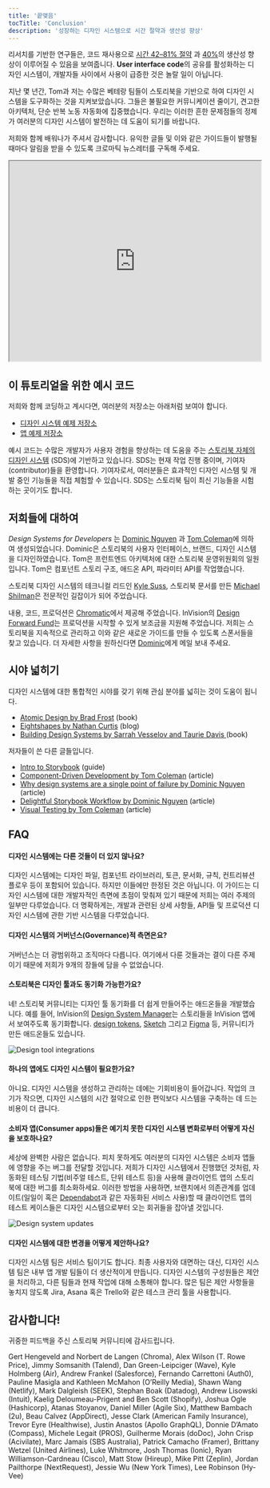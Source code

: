 ```yaml
---
title: '끝맺음'
tocTitle: 'Conclusion'
description: '성장하는 디자인 시스템으로 시간 절약과 생산성 향상'
---
```


리서치를 기반한 연구들은, 코드 재사용으로 [시간 42–81% 절약](https://www.researchgate.net/publication/3188437_Evaluating_Software_Reuse_Alternatives_A_Model_and_Its_Application_to_an_Industrial_Case_Study?ev=publicSearchHeader&_sg=g8WraNGZNGPw0R-1-jGpy0XwUDeAr3qb472J6lhisyQ3l24pSmndO6anMdX2L3HdWHifsczPegR9wjA) 과 [40%](http://www.cin.ufpe.br/~in1045/papers/art03.pdf)의 생산성 향상이 이루어질 수 있음을 보여줍니다. **User interface code**의 공유를 활성화하는 디자인 시스템이, 개발자들 사이에서 사용이 급증한 것은 놀랄 일이 아닙니다.

지난 몇 년간, Tom과 저는 수많은 베테랑 팀들이 스토리북을 기반으로 하여 디자인 시스템을 도구화하는 것을 지켜보았습니다. 그들은 불필요한 커뮤니케이션 줄이기, 견고한 아키텍처, 단순 반복 노동 자동화에 집중했습니다. 우리는 이러한 흔한 문제점들의 정제가 여러분의 디자인 시스템이 발전하는 데 도움이 되기를 바랍니다.

저희와 함께 배워나가 주셔서 감사합니다. 유익한 글들 및 이와 같은 가이드들이 발행될 때마다 알림을 받을 수 있도록 크로마틱 뉴스레터를 구독해 주세요.

<iframe style="height:400px;width:100%;max-width:800px;margin:0px auto;" src="https://upscri.be/bface0?as_embed"></iframe>

## 이 튜토리얼을 위한 예시 코드

저희와 함께 코딩하고 계시다면, 여러분의 저장소는 아래처럼 보여야 합니다.

- [디자인 시스템 예제 저장소](https://github.com/chromaui/learnstorybook-design-system)
- [앱 예제 저장소](https://github.com/chromaui/learnstorybook-design-system-example-app)

예시 코드는 수많은 개발자가 사용자 경험을 향상하는 데 도움을 주는 [스토리북 자체의 디자인 시스템](https://github.com/storybookjs/design-system) (SDS)에 기반하고 있습니다. SDS는 현재 작업 진행 중이며, 기여자(contributor)들을 환영합니다. 기여자로서, 여러분들은 효과적인 디자인 시스템 및 개발 중인 기능들을 직접 체험할 수 있습니다. SDS는 스토리북 팀이 최신 기능들을 시험하는 곳이기도 합니다.

## 저희들에 대하여

_Design Systems for Developers_ 는 [Dominic Nguyen](https://twitter.com/domyen) 과 [Tom Coleman](https://twitter.com/tmeasday)에 의하여 생성되었습니다. Dominic은 스토리북의 사용자 인터페이스, 브랜드, 디자인 시스템을 디자인하였습니다. Tom은 프런트엔드 아키텍처에 대한 스토리북 운영위원회의 일원입니다. Tom은 컴포넌트 스토리 구조, 애드온 API, 파라미터 API를 작업했습니다.

스토리북 디자인 시스템의 테크니컬 리드인 [Kyle Suss](https://github.com/kylesuss), 스토리북 문서를 만든 [Michael Shilman](https://twitter.com/mshilman)은 전문적인 길잡이가 되어 주었습니다.

내용, 코드, 프로덕션은 [Chromatic](https://www.chromatic.com/)에서 제공해 주었습니다. InVision의 [Design Forward Fund](https://www.invisionapp.com/design-forward-fund)는 프로덕션을 시작할 수 있게 보조금을 지원해 주었습니다. 저희는 스토리북을 지속적으로 관리하고 이와 같은 새로운 가이드를 만들 수 있도록 스폰서들을 찾고 있습니다. 더 자세한 사항을 원하신다면 [Dominic](mailto:dom@chromatic.com)에게 메일 보내 주세요.

## 시야 넓히기

디자인 시스템에 대한 통합적인 시야를 갖기 위해 관심 분야를 넓히는 것이 도움이 됩니다.

- [Atomic Design by Brad Frost](http://atomicdesign.bradfrost.com/) (book)
- [Eightshapes by Nathan Curtis](https://medium.com/eightshapes-llc/tagged/design-systems) (blog)
- [Building Design Systems by Sarrah Vesselov and Taurie Davis ](https://www.amazon.com/Building-Design-Systems-Experiences-Language/dp/148424513X) (book)

저자들이 쓴 다른 글들입니다.

- [Intro to Storybook](http://learnstorybook.com/intro-to-storybook) (guide)
- [Component-Driven Development by Tom Coleman](https://blog.hichroma.com/component-driven-development-ce1109d56c8e) (article)
- [Why design systems are a single point of failure by Dominic Nguyen](https://www.chromatic.com/blog/why-design-systems-are-a-single-point-of-failure) (article)
- [Delightful Storybook Workflow by Dominic Nguyen](https://www.chromatic.com/blog/the-delightful-storybook-workflow) (article)
- [Visual Testing by Tom Coleman](https://www.chromatic.com/blog/visual-testing-the-pragmatic-way-to-test-uis/) (article)

## FAQ

#### 디자인 시스템에는 다른 것들이 더 있지 않나요?

디자인 시스템에는 디자인 파일, 컴포넌트 라이브러리, 토큰, 문서화, 규칙, 컨트리뷰션 플로우 등이 포함되어 있습니다. 하지만 이들에만 한정된 것은 아닙니다. 이 가이드는 디자인 시스템에 대한 개발자적인 측면에 초점이 맞춰져 있기 때문에 저희는 여러 주제의 일부만 다루었습니다. 더 명확하게는, 개발과 관련된 상세 사항들, API들 및 프로덕션 디자인 시스템에 관한 기반 시스템을 다루었습니다.

#### 디자인 시스템의 거버넌스(Governance)적 측면은요?

거버넌스는 더 광범위하고 조직마다 다릅니다. 여기에서 다룬 것들과는 결이 다른 주제이기 때문에 저희가 9개의 장들에 담을 수 없었습니다.

#### 스토리북은 디자인 툴과도 동기화 가능한가요?

네! 스토리북 커뮤니티는 디자인 툴 동기화를 더 쉽게 만들어주는 애드온들을 개발했습니다. 예를 들어, InVision의 [Design System Manager](https://www.invisionapp.com/design-system-manager)는 스토리들을 InVision 앱에서 보여주도록 동기화합니다. [design tokens](https://github.com/UX-and-I/storybook-design-token), [Sketch](https://github.com/chrisvxd/story2sketch) 그리고 [Figma](https://github.com/pocka/storybook-addon-designs) 등, 커뮤니티가 만든 애드온들도 있습니다.

![Design tool integrations](/design-systems-for-developers/storybook-integrations-design.jpg)

#### 하나의 앱에도 디자인 시스템이 필요한가요?

아니요. 디자인 시스템을 생성하고 관리하는 데에는 기회비용이 들어갑니다. 작업의 크기가 작으면, 디자인 시스템의 시간 절약으로 인한 편익보다 시스템을 구축하는 데 드는 비용이 더 큽니다.

#### 소비자 앱(Consumer apps)들은 예기치 못한 디자인 시스템 변화로부터 어떻게 자신을 보호하나요?

세상에 완벽한 사람은 없습니다. 피치 못하게도 여러분의 디자인 시스템은 소비자 앱들에 영향을 주는 버그를 전달할 것입니다. 저희가 디자인 시스템에서 진행했던 것처럼, 자동화된 테스팅 기법(비주얼 테스트, 단위 테스트 등)을 사용해 클라이언트 앱의 스토리북에 대한 버그를 최소화하세요. 이러한 방법을 사용하면, 브랜치에서 의존관계를 업데이트(일일이 혹은 [Dependabot](https://dependabot.com/)과 같은 자동화된 서비스 사용)할 때 클라이언트 앱의 테스트 케이스들은 디자인 시스템으로부터 오는 회귀들을 잡아낼 것입니다.

![Design system updates](/design-systems-for-developers/design-system-update.png)

#### 디자인 시스템에 대한 변경을 어떻게 제안하나요?

디자인 시스템 팀은 서비스 팀이기도 합니다. 최종 사용자와 대면하는 대신, 디자인 시스템 팀은 내부 앱 개발 팀들이 더 생산적이게 만듭니다. 디자인 시스템의 구성원들은 제안을 처리하고, 다른 팀들과 현재 작업에 대해 소통해야 합니다. 많은 팀은 제안 사항들을 놓치지 않도록 Jira, Asana 혹은 Trello와 같은 테스크 관리 툴을 사용합니다.

## 감사합니다!

귀중한 피드백을 주신 스토리북 커뮤니티에 감사드립니다.

Gert Hengeveld and Norbert de Langen (Chroma), Alex Wilson (T. Rowe Price), Jimmy Somsanith (Talend), Dan Green-Leipciger (Wave), Kyle Holmberg (Air), Andrew Frankel (Salesforce), Fernando Carrettoni (Auth0), Pauline Masigla and Kathleen McMahon (O’Reilly Media), Shawn Wang (Netlify), Mark Dalgleish (SEEK), Stephan Boak (Datadog), Andrew Lisowski (Intuit), Kaelig Deloumeau-Prigent and Ben Scott (Shopify), Joshua Ogle (Hashicorp), Atanas Stoyanov, Daniel Miller (Agile Six), Matthew Bambach (2u), Beau Calvez (AppDirect), Jesse Clark (American Family Insurance), Trevor Eyre (Healthwise), Justin Anastos (Apollo GraphQL), Donnie D’Amato (Compass), Michele Legait (PROS), Guilherme Morais (doDoc), John Crisp (Acivilate), Marc Jamais (SBS Australia), Patrick Camacho (Framer), Brittany Wetzel (United Airlines), Luke Whitmore, Josh Thomas (Ionic), Ryan Williamson-Cardneau (Cisco), Matt Stow (Hireup), Mike Pitt (Zeplin), Jordan Pailthorpe (NextRequest), Jessie Wu (New York Times), Lee Robinson (Hy-Vee)
